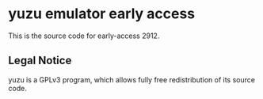 yuzu emulator early access
=============

This is the source code for early-access 2912.

## Legal Notice

yuzu is a GPLv3 program, which allows fully free redistribution of its source code.